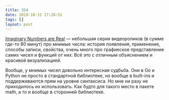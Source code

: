 ```yaml
---
title: 354
date: 2019-10-31 17:28:51
tags: []
layout: post
---
```


[Imaginary Numbers are Real](https://www.youtube.com/playlist?list=PLiaHhY2iBX9g6KIvZ_703G3KJXapKkNaF)  — небольшая серия видеороликов (в сумме где-то 80 минут) про мнимые числа: история появления, применение, способы записи, свойства, очень много про графиеское представление самих чисел и функций от них. Всё это с отличным объяснением и красивой визуализацией.

Вообще, у мнимых чисел довольно интересная судбьба. Они в Go и Python не просто в стандартной библиотеке, но вообще в built-ins и поддерживаются прям на уровне синтаксиса. Но мне ни разу не приходилось их использовать. Как будто для такого место в пакете math, а то и вообще в сторонней библиотеке.
